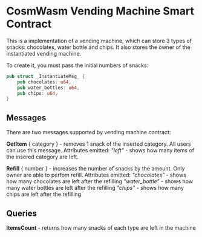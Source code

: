 # CosmWasm Vending Machine Smart Contract

This is a implementation of a vending machine, which can store 3 types of snacks: chocolates, water bottle and chips.
It also stores the owner of the instantiated vending machine.

To create it, you must pass the initial numbers of snacks:

```rust
pub struct _InstantiateMsg_ {
    pub chocolates: u64,
    pub water_bottles: u64,
    pub chips: u64,
}
```

## Messages

There are two messages supported by vending machine contract:

__GetItem__ { category } - removes 1 snack of the inserted category. All users can use this message.
Attributes emitted:
_"left"_ - shows how many items of the insered category are left.

__Refill__ { number } - increases the number of snacks by the amount. Only owner are able to perfom refill.
Attributes emitted:
_"chocolates"_ - shows how many chocolates are left after the refilling
_"water_bottle"_ - shows how many water bottles are left after the refilling
_"chips"_ - shows how many chips are left after the refilling

## Queries

__ItemsCount__ - returns how many snacks of each type are left in the machine
